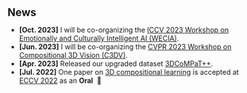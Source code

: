 <h1 id="news"></h1>

<h2 style="margin: 60px 0px 10px;">News</h2>

<ul>
<li><strong>[Oct. 2023]</strong> I will be co-organizing the <a href="https://iccv23-wecia.github.io/">ICCV 2023 Workshop on Emotionally and Culturally Intelligent AI (WECIA)</a>.</li>
<li><strong>[Jun. 2023]</strong> I will be co-organizing the <a href="https://3dcompat-dataset.org/workshop/C3DV23/">CVPR 2023 Workshop on Compositional 3D Vision (C3DV)</a>.</li>
<li><strong>[Apr. 2023]</strong> Released our upgraded dataset <a href="https://3dcompat-dataset.org/v2/">3DCoMPaT++</a>.</li>
<li><strong>[Jul. 2022]</strong> One paper on <a href="./#publications">3D compositional learning</a> is accepted at <a href="https://eccv2022.ecva.net/">ECCV 2022</a> as an <strong class="highlight-txt">Oral</strong>&nbsp; 🎉</li>



</ul>
